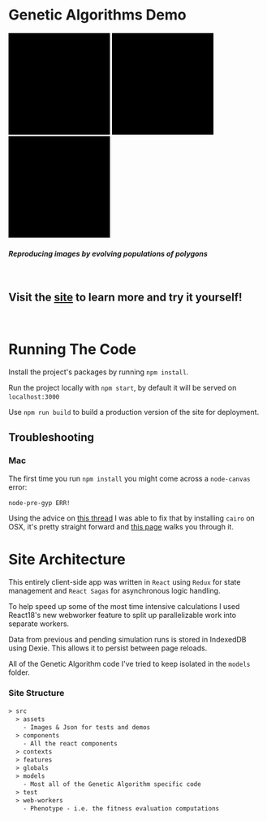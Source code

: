 
# Genetic Algorithms Demo
![](/src/assets/readme/mona_lisa.gif)
![](/src/assets/readme/son_of_man.gif)
![](/src/assets/readme/marilyn_diptych.gif)

#### *Reproducing images by evolving populations of polygons*

<br>

## Visit the [site](https://genetic-algorithms-demo.vercel.app) to learn more and try it yourself!

<br>

# Running The Code
Install the project's packages by running `npm install`.

Run the project locally with `npm start`, by default it will be served on `localhost:3000`

Use `npm run build` to build a production version of the site for deployment.

## Troubleshooting

### Mac
The first time you run `npm install` you might come across a `node-canvas` error:
```
node-pre-gyp ERR!
```

Using the advice on [this thread](https://github.com/Automattic/node-canvas/issues/1825) I was able to fix that by installing `cairo` on OSX, it's pretty straight forward and [this page](https://github.com/Automattic/node-canvas/wiki/Installation%3A-Mac-OS-X) walks you through it.

# Site Architecture
This entirely client-side app was written in `React` using `Redux` for state management and `React Sagas` for asynchronous logic handling.

To help speed up some of the most time intensive calculations
I used React18's new webworker feature to split up parallelizable work into separate workers.

Data from previous and pending simulation runs is stored in IndexedDB using Dexie. This allows it to persist between page reloads.

All of the Genetic Algorithm code I've tried to keep isolated in the `models` folder.
### Site Structure
```
> src
  > assets
    - Images & Json for tests and demos
  > components
    - All the react components
  > contexts
  > features
  > globals
  > models
    - Most all of the Genetic Algorithm specific code
  > test
  > web-workers
    - Phenotype - i.e. the fitness evaluation computations
```